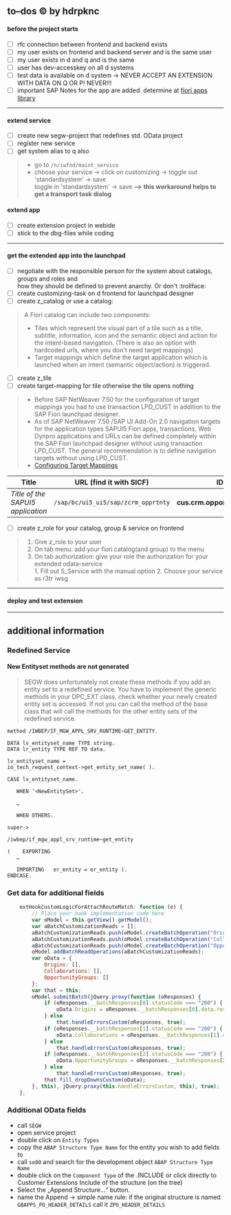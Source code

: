 
## to–dos :copyright: by hdrpknc
#### before the project starts
- [ ] rfc connection between frontend and backend exists
- [ ] my user exists on frontend and backend server and is the same user
- [ ] my user exists in d and q and is the same
- [ ] user has dev-accesskey on all d systems
- [ ] test data is available on d system -> NEVER ACCEPT AN EXTENSION WITH DATA ON Q OR P! NEVER!!! 
- [ ] important SAP Notes for the app are added. determine at [fiori apps library](https://fioriappslibrary.hana.ondemand.com/sap/fix/externalViewer/#/home)
____________________________________
#### extend service
- [ ] create new segw-project that redefines std. OData project 
- [ ] register new service
- [ ] get system alias to q also
> * go to `/n/iwfnd/maint_service`
> * choose your service -> click on customizing -> toggle out 'standardsystem' -> save     
>   toggle in 'standardsystem' -> save **--> this workaround helps to get a transport task dialog**
#### extend app
- [ ] create extension project in webide
- [ ] stick to the dbg-files while coding
__________________________________
#### get the extended app into the launchpad
- [ ] negotiate with the responsible person for the system about catalogs, groups and roles and     
how they should be defined to prevent anarchy. Or don't  :trollface:
- [ ] create customizing-task on d frontend for launchpad designer    
- [ ] create z_catalog or use a catalog: 
> A Fiori catalog can include two components:
> * Tiles which represent the visual part of a tile such as a title, subtitle, information, icon and the semantic object and action for the intent-based navigation. (There is also an option with hardcoded urls, where you don't need target mappings)
> * Target mappings which define the target application which is launched when an intent (semantic object/action) is triggered.
- [ ] create z_tile
- [ ] create target-mapping for tile otherwise the tile opens nothing 
> * Before SAP NetWeaver 7.50 for the configuration of target mappings you had to use transaction LPD_CUST in addition to the SAP Fiori launchpad designer. 
> * As of SAP NetWeaver 7.50 /SAP UI Add-On 2.0 navigation targets for the application types SAPUI5 Fiori apps, transactions, Web Dynpro applications and URLs can be defined completely within the SAP Fiori launchpad designer without using transaction LPD_CUST. The general recommendation is to define navigation targets without using LPD_CUST.    
> * [Configuring Target Mappings](https://help.sap.com/viewer/a7b390faab1140c087b8926571e942b7/7.52.0/en-US/33daedef95454af68903ef1238aa0373.html)     

Title | URL (find it with SICF) | ID (in the Component.js)
--- | --- | ---
*Title of the SAPUI5 application* | `/sap/bc/ui5_ui5/sap/zcrm_opprtnty` | **cus.crm.opportunity.CRM_OPPRTNTYExtension**

- [ ] create z_role for your catalog, group & service on frontend
> 1. Give z_role to your user
> 2. On tab menu: add your fiori catalog(and group) to the menu
> 3. On tab authorization: give your role the authorization for your extended odata-service    
      1. Fill out S_Service with the manual option
      2. Choose your service as r3tr iwsg 
_____________________________________
#### deploy and test extension
_____________________________________

## additional information
### Redefined Service
#### New Entityset methods are not generated
> SEGW does unfortunately not create these methods if you add an entity set to a redefined service.
> You have to implement the generic methods in your DPC_EXT class, check whether your newly created entity set is accessed.
> If not you can call the method of the base class that will call the methods for the other entity sets of the redefined service.
```ABAP
method /IWBEP/IF_MGW_APPL_SRV_RUNTIME~GET_ENTITY.

DATA lv_entityset_name TYPE string. 
DATA lr_entity TYPE REF TO data.

lv_entityset_name = 
io_tech_request_context->get_entity_set_name( ).

CASE lv_entityset_name. 

   WHEN ‘<NewEntitySet>'. 

   …

   WHEN OTHERS.

super->

/iwbep/if_mgw_appl_srv_runtime~get_entity

(    EXPORTING
   …
   
   IMPORTING   er_entity = er_entity ).
ENDCASE.
```

### Get data for additional fields

```javascript
	extHookCustomLogicForAttachRouteMatch: function (e) {
		// Place your hook implementation code here 
		var oModel = this.getView().getModel();
		var aBatchCustomizationReads = [];
		aBatchCustomizationReads.push(oModel.createBatchOperation("OriginSet", "GET"));
		aBatchCustomizationReads.push(oModel.createBatchOperation("CollaborationSet", "GET"));
		aBatchCustomizationReads.push(oModel.createBatchOperation("OpportunityGroupSet", "GET"));
		oModel.addBatchReadOperations(aBatchCustomizationReads);
		var oData = {
			Origins: [],
			Collaborations: [],
			OpportunityGroups: []
		};
		var that = this;
		oModel.submitBatch(jQuery.proxy(function (oResponses) {
			if (oResponses.__batchResponses[0].statusCode === "200") {
				oData.Origins = oResponses.__batchResponses[0].data.results;
			} else
				that.handleErrorsCustom(oResponses, true);
			if (oResponses.__batchResponses[1].statusCode === "200") {
				oData.Collaborations = oResponses.__batchResponses[1].data.results;
			} else
				that.handleErrorsCustom(oResponses, true);
			if (oResponses.__batchResponses[2].statusCode === "200") {
				oData.OpportunityGroups = oResponses.__batchResponses[2].data.results;
			} else
				that.handleErrorsCustom(oResponses, true);
			that.fill_dropDownsCustom(oData);
		}, this), jQuery.proxy(this.handleErrorsCustom, this), true);
	},
```
### Additional OData fields

- call `SEGW`
- open service project
- double click on `Entity Types`
- copy the `ABAP Structure Type Name` for the entity you wish to add fields to
- call `se80` and search for the development object `ABAP Structure Type Name`
- double click on the `Component Type` of the .INCLUDE or click directly to Customer Extensions Include of the structure 
(on the tree)
- Select the „Append Structure...“ button. 
- name the Append -> simple name rule: if the original structure is named `GBAPPS_PO_HEADER_DETAILS` call it `ZPO_HEADER_DETAILS`
